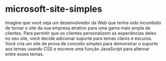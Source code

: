 # microsoft-site-simples
Imagine que você seja um desenvolvedor da Web que tenha sido incumbido de tornar o site da sua empresa atrativo para uma gama mais ampla de clientes. Para permitir que os clientes personalizem as experiências deles no seu site, você decide adicionar suporte para temas claros e escuros. Você cria um site de prova de conceito simples para demonstrar o suporte aos temas usando CSS e escreve uma função JavaScript para alternar entre esses temas.
